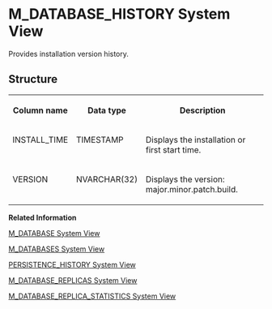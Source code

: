 <!-- loio20ae4069751910148d2b8a083d8337b4 -->

# M\_DATABASE\_HISTORY System View

Provides installation version history.



<a name="loio20ae4069751910148d2b8a083d8337b4___m__d_a_t_a_b_a_s_e__h_i_s_t_o_r_y_1struct_M_DATABASE_HISTORY"/>

## Structure


<table>
<tr>
<th valign="top">

Column name



</th>
<th valign="top">

Data type



</th>
<th valign="top">

Description



</th>
</tr>
<tr>
<td valign="top">

INSTALL\_TIME



</td>
<td valign="top">

TIMESTAMP



</td>
<td valign="top">

Displays the installation or first start time.



</td>
</tr>
<tr>
<td valign="top">

VERSION



</td>
<td valign="top">

NVARCHAR\(32\)



</td>
<td valign="top">

Displays the version: major.minor.patch.build.



</td>
</tr>
</table>

**Related Information**  


[M\_DATABASE System View](m-database-system-view-20ae63a.md "Provides database information.")

[M\_DATABASES System View](m-databases-system-view-dbbdc0d.md "Provides information about all databases in the system. The full content of this view is only accessible from the system database.")

[PERSISTENCE\_HISTORY System View](../021-System-Views/persistence-history-system-view-a8cb93e.md "Records the database version history.")

[M\_DATABASE\_REPLICAS System View](m-database-replicas-system-view-b83afe7.md "Provides source and target information for databases involved in replication.")

[M\_DATABASE\_REPLICA\_STATISTICS System View](m-database-replica-statistics-system-view-19a4438.md "Provides statistics on databases involved in replication.")

